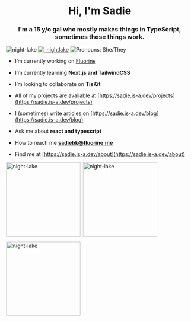 <h1 align="center">Hi, I'm Sadie</h1>
<h3 align="center">I'm a 15 y/o gal who mostly makes things in TypeScript, sometimes those things work.</h3>

![night-lake](https://komarev.com/ghpvc/?username=night-lake&label=Profile%20views&style=flat-square&color=ffaebd&style=flat)
<a href="https://twitter.com/_nightlake" target="blank" style="display: inline-block;">
   <img src="https://img.shields.io/twitter/follow/_nightlake?logo=twitter&style=flat&color=ffaebd&label=Follow%20_nightlake" alt="_nightlake" />
</a>
![Pronouns: She/They](https://img.shields.io/badge/Pronouns-She%2FThey-ffaebd?style=flat)

- I’m currently working on [Fluorine](https://github.com/Fluorinebot/fluorine)

- I’m currently learning **Next.js and TailwindCSS**

- I’m looking to collaborate on **TisKit**

- All of my projects are available at [https://sadie.is-a.dev/projects](https://sadie.is-a.dev/projects)

- I (sometimes) write articles on [https://sadie.is-a.dev/blog](https://sadie.is-a.dev/blog)

- Ask me about **react and typescript**

- How to reach me **sadiebk@fluorine.me**

- Find me at [https://sadie.is-a.dev/about](https://sadie.is-a.dev/about)

<p><img align="left" height="200" src="https://github-readme-stats.vercel.app/api/top-langs?username=night-lake&show_icons=true&theme=dark&hide_border=true&compact=true" alt="night-lake" /></p>

<p>&nbsp;<img align="center" height="200" src="https://github-readme-stats.vercel.app/api?username=night-lake&show_icons=true&theme=dark&hide_border=true&compact=true" alt="night-lake" /></p>

<p><img align="center" height="200" src="https://github-readme-streak-stats.herokuapp.com/?user=night-lake&theme=dark&hide_border=true&compact=true" alt="night-lake" /></p>
